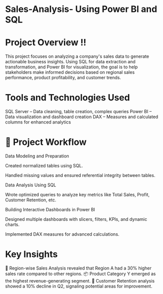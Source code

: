 # Sales-Analysis- Using Power BI and SQL
# Project Overview !!
This project focuses on analyzing a company's sales data to generate actionable business insights.
Using SQL for data extraction and transformation, and Power BI for visualization, the goal is to help stakeholders make informed decisions based on regional sales performance, product profitability, and customer trends.

# Tools and Technologies Used
SQL Server – Data cleaning, table creation, complex queries
Power BI – Data visualization and dashboard creation
DAX – Measures and calculated columns for enhanced analytics

# 🔎 Project Workflow
Data Modeling and Preparation

Created normalized tables using SQL.

Handled missing values and ensured referential integrity between tables.

Data Analysis Using SQL

Wrote optimized queries to analyze key metrics like Total Sales, Profit, Customer Retention, etc.

Building Interactive Dashboards in Power BI

Designed multiple dashboards with slicers, filters, KPIs, and dynamic charts.

Implemented DAX measures for advanced calculations.

# Key Insights
📍 Region-wise Sales Analysis revealed that Region A had a 30% higher sales rate compared to other regions.
📦 Product Category Y emerged as the highest revenue-generating segment.
👥 Customer Retention analysis showed a 10% decline in Q2, signaling potential areas for improvement.

